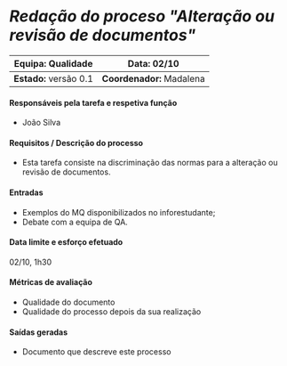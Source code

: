 ﻿# **_Redação do proceso "Alteração ou revisão de documentos"_**

| **Equipa:** Qualidade | Data: 02/10 
| ------ | ------ | 
| **Estado:** versão 0.1 |  **Coordenador:** Madalena|

#### **Responsáveis pela tarefa e respetiva função**
  * João Silva
 
#### **Requisitos / Descrição do processo**
* Esta tarefa consiste na discriminação das normas para a alteração ou revisão de documentos. 

#### **Entradas**
* Exemplos do MQ disponibilizados no inforestudante;
* Debate com a equipa de QA.

#### **Data limite e esforço efetuado**
02/10, 1h30

#### **Métricas de avaliação**
* Qualidade do documento
* Qualidade do processo depois da sua realização

#### **Saídas geradas**
* Documento que descreve este processo